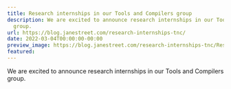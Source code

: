 ```yaml
---
title: Research internships in our Tools and Compilers group
description: We are excited to announce research internships in our Tools andCompilers
  group.
url: https://blog.janestreet.com/research-internships-tnc/
date: 2022-03-04T00:00:00-00:00
preview_image: https://blog.janestreet.com/research-internships-tnc/ResearchInternshipsTnC.png
featured:
---
```


<p>We are excited to announce research internships in our Tools and
Compilers group.</p>


